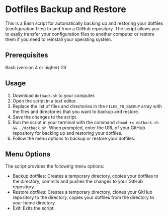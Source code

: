 
# Dotfiles Backup and Restore

This is a Bash script for automatically backing up and restoring your dotfiles (configuration files) to and from a GitHub repository. The script allows you to easily transfer your configuration files to another computer or restore them if you need to reinstall your operating system.

## Prerequisites

Bash (version 4 or higher)
Git

## Usage

1. Download `dotback.sh` to your computer.
2. Open the script in a text editor.
3. Replace the list of files and directories in the `FILES_TO_BACKUP` array with the files and directories that you want to backup and restore.
4. Save the changes to the script.
5. Run the script in your terminal with the command `chmod +x dotback.sh && ./dotback.sh`.
When prompted, enter the URL of your GitHub repository for backing up and restoring your dotfiles.
6. Follow the menu options to backup or restore your dotfiles.

## Menu Options

The script provides the following menu options:

- Backup dotfiles: Creates a temporary directory, copies your dotfiles to the directory, commits and pushes the changes to your GitHub repository.
- Restore dotfiles: Creates a temporary directory, clones your GitHub repository to the directory, copies your dotfiles from the directory to your home directory.
- Exit: Exits the script.
